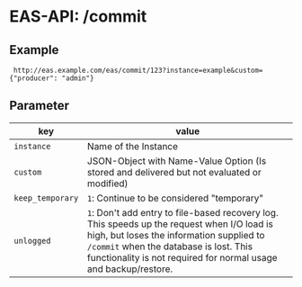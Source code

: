 #  EAS-API: /commit

##  Example

~~~
 http://eas.example.com/eas/commit/123?instance=example&custom={"producer": "admin"}
~~~


##  Parameter


|key|value|
|---|---|
|`instance`          |Name of the Instance|
|`custom`            |JSON-Object with Name-Value Option (Is stored and delivered but not evaluated or modified)|
|`keep_temporary`    |`1`: Continue to be considered "temporary"|
|`unlogged`          |`1`: Don't add entry to file-based recovery log. This speeds up the request when I/O load is high, but loses the information supplied to `/commit` when the database is lost. This functionality is not required for normal usage and backup/restore. |
 

